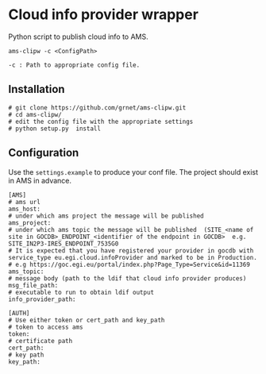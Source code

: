 # Cloud info provider wrapper

Python script to publish cloud info to AMS.

`ams-clipw -c <ConfigPath>`

`-c : Path to appropriate config file.`

## Installation 
```buildoutcfg
# git clone https://github.com/grnet/ams-clipw.git
# cd ams-clipw/
# edit the config file with the appropriate settings 
# python setup.py  install
```

## Configuration

Use the `settings.example` to produce your conf file. The project should exist in AMS in advance.
```buildoutcfg
[AMS]
# ams url
ams_host:
# under which ams project the message will be published
ams_project:
# under which ams topic the message will be published  (SITE_<name of site in GOCDB>_ENDPOINT_<identifier of the endpoint in GOCDB>  e.g. SITE_IN2P3-IRES_ENDPOINT_7535G0
# It is expected that you have registered your provider in gocdb with service_type eu.egi.cloud.infoProvider and marked to be in Production.
# e.g https://goc.egi.eu/portal/index.php?Page_Type=Service&id=11369
ams_topic:
# message body (path to the ldif that cloud info provider produces)
msg_file_path:
# executable to run to obtain ldif output
info_provider_path:

[AUTH]
# Use either token or cert_path and key_path
# token to access ams
token:
# certificate path
cert_path:
# key path
key_path:
```
